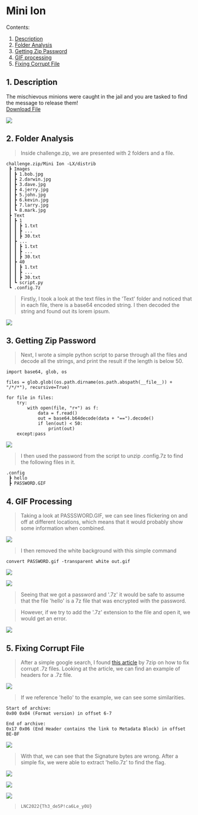 # Mini Ion

Contents:
1. [Description](#1-description)
2. [Folder Analysis](#2-folder-analysis)
3. [Getting Zip Password](#3-getting-zip-password)
4. [GIF processing](#4-gif-processing)
5. [Fixing Corrupt File](#5-fixing-corrupt-file)

## 1.  Description

The mischievous minions were caught in the jail and you are tasked to find the message to release them! 
<br>
[Download File](https://github.com/lightcoxa/Writeups-by-QWERTY/tree/main/Lag'N'Crash%202022/resources/challenge.zip)

![](https://i.imgur.com/1ywGwhD.png) 
## 2. Folder Analysis

> Inside challenge.zip, we are presented with 2 folders and a file.
```
challenge.zip/Mini Ion -LX/distrib
 ┣ Images
 ┃ ┣ 1.bob.jpg
 ┃ ┣ 2.darwin.jpg
 ┃ ┣ 3.dave.jpg
 ┃ ┣ 4.jerry.jpg
 ┃ ┣ 5.john.jpg
 ┃ ┣ 6.kevin.jpg
 ┃ ┣ 7.larry.jpg
 ┃ ┗ 8.mark.jpg
 ┣ Text
 ┃ ┣ 1
 ┃ ┃ ┣ 1.txt
 ┃ ┃ ┣ ...
 ┃ ┃ ┣ 30.txt
 ┃ ┣ ...
 ┃ ┃ ┣ 1.txt
 ┃ ┃ ┣ ...
 ┃ ┃ ┣ 30.txt
 ┃ ┣ 40
 ┃ ┃ ┣ 1.txt
 ┃ ┃ ┣ ...
 ┃ ┃ ┣ 30.txt
 ┃ ┗ script.py
 ┗ .config.7z
```

> Firstly, I took a look at the text files in the 'Text' folder and noticed that in each file, there is a base64 encoded string. I then decoded the string and found out its lorem ipsum.

![](https://i.imgur.com/DupYOOh.png)


## 3. Getting Zip Password

> Next, I wrote a simple python script to parse through all the files and decode all the strings, and print the result if the length is below 50.

```
import base64, glob, os

files = glob.glob((os.path.dirname(os.path.abspath(__file__)) + "/*/*"), recursive=True)

for file in files:
    try:
        with open(file, "r+") as f:
            data = f.read()
            out = base64.b64decode(data + "==").decode()
            if len(out) < 50:
                print(out)
    except:pass
```

![](https://i.imgur.com/hPum4xC.png)

> I then used the password from the script to unzip .config.7z to find the following files in it.

```
.config
 ┣ hello
 ┣ PASSWORD.GIF
```

## 4. GIF Processing

> Taking a look at PASSSWORD.GIF, we can see lines flickering on and off at different locations, which means that it would probably show some information when combined. 



![](https://i.imgur.com/y4aL6ua.gif)

> I then removed the white background with this simple command 

```
convert PASSWORD.gif -transparent white out.gif

```

![](https://i.imgur.com/DW6CrMs.gif)

![](https://i.imgur.com/4tsAonw.png)

> Seeing that we got a password and '.7z' it would be safe to assume that the file 'hello' is a 7z file that was encrypted with the password.

> However, if we try to add the '.7z' extension to the file and open it, we would get an error.

![](https://i.imgur.com/rIL3XiO.png)

## 5. Fixing Corrupt File

> After a simple google search, I found [this article](https://www.7-zip.org/recover.html) by 7zip on how to fix corrupt .7z files. Looking at the article, we can find an example of headers for a .7z file.

![](https://i.imgur.com/ulm9THC.png)

> If we reference 'hello' to the example, we can see some similarities. 

```
Start of archive:
0x00 0x04 (Format version) in offset 6-7

End of archive:
0x17 0x06 (End Header contains the link to Metadata Block) in offset BE-BF
```

![](https://i.imgur.com/n4wDxlY.png)

> With that, we can see that the Signature bytes are wrong. After a simple fix, we were able to extract 'hello.7z' to find the flag.

![](https://i.imgur.com/S7iz0Z6.png)

![](https://i.imgur.com/aNrPuZ4.png)

![](https://i.imgur.com/XrDkeSB.png)

> `LNC2022{Th3_de5P!ca6Le_y0U}`
